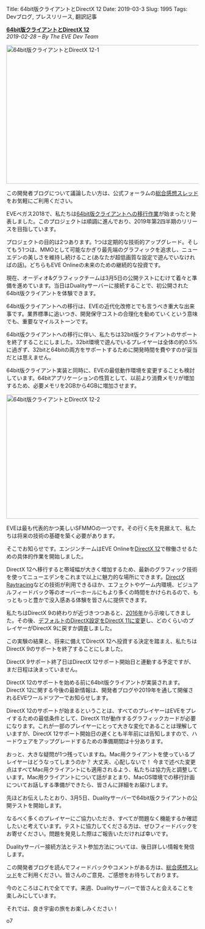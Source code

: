 Title: 64bit版クライアントとDirectX 12
Date: 2019-03-3
Slug: 1995
Tags: Devブログ, プレスリリース, 翻訳記事

<p class="lead"><strong><a href="https://www.eveonline.com/article/pnn778/eve-64-bit-and-directx-12">64bit版クライアントとDirectX 12</a></strong><br/>
<em>2019-02-28 – By The EVE Dev Team</em></p>
<p style="margin-bottom: 1em;"><img alt="64bit版クライアントとDirectX 12-1" class="alignnone" height="363" src="https://evekatsu.github.io/parrot-archives/images/1995-1.jpg" width="580"/></p>
<p>この開発者ブログについて議論したい方は、公式フォーラムの<a href="https://forums.eveonline.com/t/devblog-eve-64-bit-directx-12/143069">総合感想スレッド</a>をお気軽にご利用ください。</p>
<p>EVEベガス2018で、私たちは<a href="https://youtu.be/Au4rMBjVSZ0?t=689">64bit版クライアントへの移行作業</a>が始まったと発表しました。このプロジェクトは順調に進んでおり、2019年第2四半期のリリースを目指しています。</p>
<p>プロジェクトの目的は2つあります。1つは定期的な技術的アップグレード。そしてもう1つは、MMOとして可能なかぎり最先端のグラフィックを追求し、ニューエデンの美しさを維持し続けること(あなたが超低画質な設定で遊んでいなければの話)。どちらもEVE Onlineの未来のための継続的な投資です。</p>
<p>現在、オーディオ&amp;グラフィックチームは3月5日の公開テストにむけて着々と準備を進めています。当日はDualityサーバーに接続することで、初公開された64bit版クライアントを体験できます。</p>
<p>64bit版クライアントへの移行は、EVEの近代化改修とでも言うべき重大な出来事です。業界標準に追いつき、開発保守コストの合理化を勧めていくという意味でも、重要なマイルストーンです。</p>
<p>64bit版クライアントへの移行に伴い、私たちは32bit版クライアントのサポートを終了することにしました。32bit環境で遊んでいるプレイヤーは全体の約0.5%に過ぎず、32bitと64bitの両方をサポートするために開発時間を費やすのが妥当だとは思えません。</p>
<p>64bit版クライアント実装と同時に、EVEの最低動作環境を変更することも検討しています。64bitアプリケーションの性質として、以前より消費メモリが増加するため、必要メモリを2GBから4GBに増加させます。</p>
<p style="margin-bottom: 1em;"><img alt="64bit版クライアントとDirectX 12-2" class="alignnone" height="325" src="https://evekatsu.github.io/parrot-archives/images/1995-2.png" width="580"/></p>
<p></p>
<p>EVEは最も代表的かつ美しいSFMMOの一つです。その行く先を見据えて、私たちは将来の技術の基礎を築く必要があります。</p>
<p>そこでお知らせです。エンジンチームはEVE Onlineを<a href="https://en.wikipedia.org/wiki/DirectX#DirectX_12">DirectX 12</a>で稼働させるための具体的作業を開始しました。</p>
<p>DirectX 12へ移行すると帯域幅が大きく増加するため、最新のグラフィック技術を使ってニューエデンをこれまで以上に魅力的な場所にできます。<a href="https://blogs.msdn.microsoft.com/directx/2018/03/19/announcing-microsoft-directx-raytracing/">DirectX Raytracing</a>などの技術が利用できるほか、エフェクトやゲーム内環境、ビジュアルフィードバック等のオーバーホールにもより多くの時間をかけられるので、もっともっと豊かで没入感ある体験を皆さんに提供できます。</p>
<p>私たちはDirectX 9の終わりが近づきつつあると、<a href="https://www.eveonline.com/article/changes-to-os-minimum-requirements">2016年</a>から示唆してきました。その後、<a href="https://www.eveonline.com/article/launcher-settings-change-directx-9-metrics-gathering">デフォルトのDirectX設定をDirectX 11に変更</a>し、どのくらいのプレイヤーがDirectX 9に戻すか調査しました。</p>
<p>この実験の結果と、将来に備えてDirectX 12へ投資する決定を踏まえ、私たちはDirectX 9のサポートを終了することにしました。</p>
<p>DirectX 9サポート終了日はDirectX 12サポート開始日と連動する予定ですが、まだ日程は決まっていません。</p>
<p>DirectX 12のサポートを始める前に64bit版クライアントが実装されます。DirectX 12に関する今後の最新情報は、開発者ブログや2019年を通して開催されるEVEワールドツアーでお知らせします。</p>
<p>DirectX 12のサポートが始まるということは、すべてのプレイヤーはEVEをプレイするための最低条件として、DirectX 11が動作するグラフィックカードが必要になります。これが一部のプレイヤーにとって大きな変化であることは理解していますが、DirectX 12サポート開始日の遅くとも半年前には告知しますので、ハードウェアをアップグレードするための準備期間は十分あります。</p>
<p></p>
<p>おっと、大きな疑問が1つ残っていますね。Mac用クライアントを使っているプレイヤーはどうなってしまうのか？ 大丈夫、心配しないで！ 今まで述べた変更点はすべてMac用クライアントにも適用されるよう、私たちは協力先と調整しています。Mac用クライアントについて話がまとまり、MacOS環境での移行計画についてお話しする準備ができたら、皆さんに詳細をお届けします。</p>
<p></p>
<p>先ほどお伝えしたとおり、3月5日、Dualityサーバーで64bit版クライアントの公開テストを開始します。</p>
<p>なるべく多くのプレイヤーにご協力いただき、すべてが問題なく機能するか確認したいと考えています。テストに協力してくださる方は、ぜひフィードバックをお寄せください。問題を発見した際はご報告いただければ幸いです。</p>
<p>Dualityサーバー接続方法とテスト参加方法については、後日詳しい情報を発信します。</p>
<p>この開発者ブログを読んでフィードバックやコメントがある方は、<a href="https://forums.eveonline.com/t/devblog-eve-64-bit-directx-12/143069">総合感想スレッド</a>をご利用ください。皆さんのご意見、ご感想をお待ちしております。</p>
<p>今のところはこれで全てです。来週、Dualityサーバーで皆さんと会えることを楽しみにしています。</p>
<p>それでは、良き宇宙の旅をお楽しみください！</p>
<p>o7</p>

